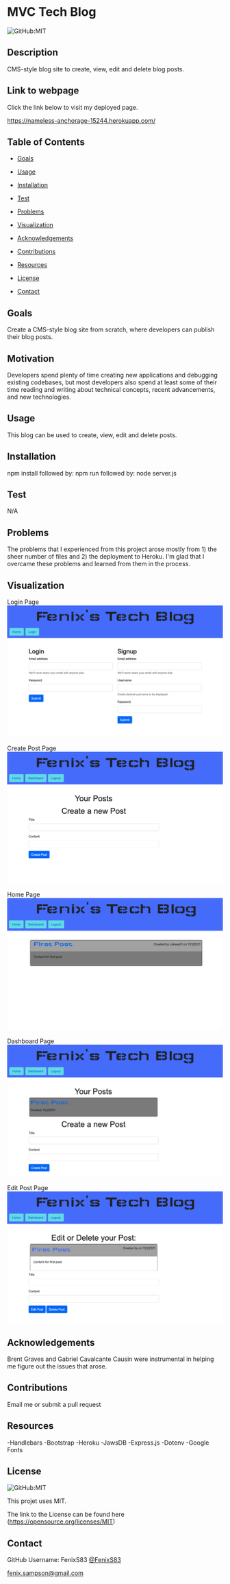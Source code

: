 # MVC Tech Blog

  ![GitHub:MIT](https://img.shields.io/github/license/FenixS83/readme-generator?style=flat-square)

  ## Description

  CMS-style blog site to create, view, edit and delete blog posts.
  
  ## Link to webpage
  
  Click the link below to visit my deployed page.
  <!-- [URL](undefined) -->
  https://nameless-anchorage-15244.herokuapp.com/

  ## Table of Contents
  
  * [Goals](#goals)

  * [Usage](#usage) 

  * [Installation](#installation)  

  * [Test](#test)

  * [Problems](#problems)

  * [Visualization](#visualization)

  * [Acknowledgements](#acknowledgements)

  * [Contributions](#contributions)

  * [Resources](#resources)

  * [License](#license) 

  * [Contact](#contact) 

  
  ## Goals

  Create a CMS-style blog site from scratch, where developers can publish their blog posts.

  ## Motivation

 Developers spend plenty of time creating new applications and debugging existing codebases, but most developers also spend at least some of their time reading and writing about technical concepts, recent advancements, and new technologies. 

  ## Usage

  This blog can be used to create, view, edit and delete posts.

  ## Installation
  
  npm install       followed by:  npm run       followed by: node server.js  

  ## Test

  N/A

  ## Problems

  The problems that I experienced from this project arose mostly from 1) the sheer number of files and 2) the deployment to Heroku.  I'm glad that I overcame these problems and learned from them in the process. 

  ## Visualization

  Login Page
  ![Login page](./images/login.png)

  Create Post Page
  ![Create Post](./images/createPost.png)

  Home Page
  ![Home page](./images/home.png)

  Dashboard Page
  ![Dashboard page](./images/dashboard.png)

  Edit Post Page
  ![Edit Post page](./images/editPost.png)

  ## Acknowledgements

  Brent Graves and Gabriel Cavalcante Causin were instrumental in helping me figure out the issues that arose. 

  ## Contributions

  Email me or submit a pull request

  ## Resources
 
  -Handlebars
  -Bootstrap
  -Heroku
  -JawsDB
  -Express.js
  -Dotenv
  -Google Fonts

  ## License

  ![GitHub:MIT](https://img.shields.io/github/license/FenixS83/readme-generator?style=flat-square)

  This projet uses MIT. 
  
  The link to the License can be found here (https://opensource.org/licenses/MIT)

  ## Contact
  
  GitHub Username: FenixS83 [@FenixS83](https://github.com/FenixS83)

  fenix.sampson@gmail.com


